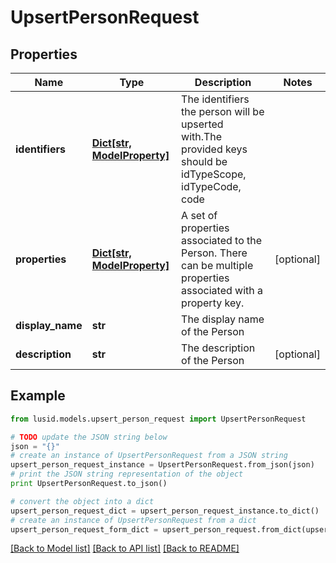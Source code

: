 # UpsertPersonRequest


## Properties
Name | Type | Description | Notes
------------ | ------------- | ------------- | -------------
**identifiers** | [**Dict[str, ModelProperty]**](ModelProperty.md) | The identifiers the person will be upserted with.The provided keys should be idTypeScope, idTypeCode, code | 
**properties** | [**Dict[str, ModelProperty]**](ModelProperty.md) | A set of properties associated to the Person. There can be multiple properties associated with a property key. | [optional] 
**display_name** | **str** | The display name of the Person | 
**description** | **str** | The description of the Person | [optional] 

## Example

```python
from lusid.models.upsert_person_request import UpsertPersonRequest

# TODO update the JSON string below
json = "{}"
# create an instance of UpsertPersonRequest from a JSON string
upsert_person_request_instance = UpsertPersonRequest.from_json(json)
# print the JSON string representation of the object
print UpsertPersonRequest.to_json()

# convert the object into a dict
upsert_person_request_dict = upsert_person_request_instance.to_dict()
# create an instance of UpsertPersonRequest from a dict
upsert_person_request_form_dict = upsert_person_request.from_dict(upsert_person_request_dict)
```
[[Back to Model list]](../README.md#documentation-for-models) [[Back to API list]](../README.md#documentation-for-api-endpoints) [[Back to README]](../README.md)



